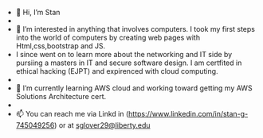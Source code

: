 - 👋 Hi, I’m Stan
- 
- 👀 I’m interested in anything that involves computers. I took my first steps into the world of computers by creating web pages with Html,css,bootstrap and JS. 
- I since went on to learn more about the networking and IT side by pursiing a masters in IT and secure software design. I am certfited in ethical hacking (EJPT) and expirenced with cloud computing.
-  
- 🌱 I’m currently learning AWS cloud and working toward getting my AWS Solutions Architecture cert.
- 
- 📫 You can reach me via Linkd in (https://www.linkedin.com/in/stan-g-745049256) or at sglover29@liberty.edu 

